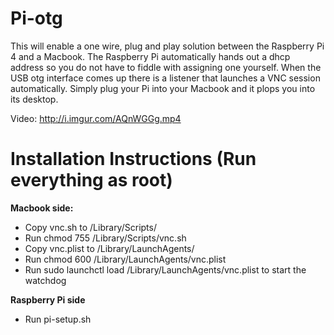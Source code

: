 # Pi-otg

This will enable a one wire, plug and play solution between the Raspberry Pi 4 and a Macbook. The Raspberry Pi automatically hands out a dhcp address so you do not have to fiddle with assigning one yourself. When the USB otg interface comes up there is a listener that launches a VNC session automatically. Simply plug your Pi into your Macbook and it plops you into its desktop.


Video: http://i.imgur.com/AQnWGGg.mp4

# Installation Instructions (Run everything as root)
**Macbook side:**
* Copy vnc.sh to /Library/Scripts/
* Run chmod 755 /Library/Scripts/vnc.sh
* Copy vnc.plist to /Library/LaunchAgents/
* Run chmod 600 /Library/LaunchAgents/vnc.plist
*  Run sudo launchctl load /Library/LaunchAgents/vnc.plist to start the watchdog

**Raspberry Pi side**
* Run pi-setup.sh
